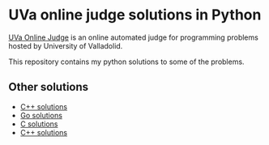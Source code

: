 # UVa online judge solutions in Python

[UVa Online Judge](https://uva.onlinejudge.org) is an online automated judge for programming 
problems hosted by University of Valladolid.

This repository contains my python solutions to some of the problems.


## Other solutions

* [C++ solutions](https://github.com/ajahuang/UVa)
* [Go solutions](https://github.com/codingsince1985/UVa)
* [C solutions](https://github.com/dtompkins/uva-online-judge/)
* [C++ solutions](https://github.com/goldenpython/Contests)
